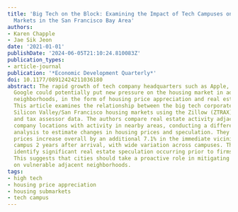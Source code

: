 ```yaml
---
title: 'Big Tech on the Block: Examining the Impact of Tech Campuses on Local Housing
  Markets in the San Francisco Bay Area'
authors:
- Karen Chapple
- Jae Sik Jeon
date: '2021-01-01'
publishDate: '2024-06-05T21:10:24.810083Z'
publication_types:
- article-journal
publication: '*Economic Development Quarterly*'
doi: 10.1177/08912424211036180
abstract: The rapid growth of tech company headquarters such as Apple, Facebook, and
  Google could potentially put new pressure on the housing market in adjacent residential
  neighborhoods, in the form of housing price appreciation and real estate speculation.
  This article examines the relationship between the big tech corporate campuses and
  Silicon Valley/San Francisco housing markets using the Zillow (ZTRAX) transaction
  and tax assessor data. The authors compare real estate activity adjacent to new
  company locations with activity in nearby areas, conducting a difference-in-differences
  analysis to estimate changes in housing prices and speculation. They find that housing
  prices increase overall by an additional 7.1% in the immediate vicinity of the tech
  campus 2 years after arrival, with wide variation across campuses. The authors also
  identify significant real estate speculation occurring prior to firms’ arrival.
  This suggests that cities should take a proactive role in mitigating tech firm impacts
  on vulnerable adjacent neighborhoods.
tags:
- high tech
- housing price appreciation
- housing submarkets
- tech campus
---
```

